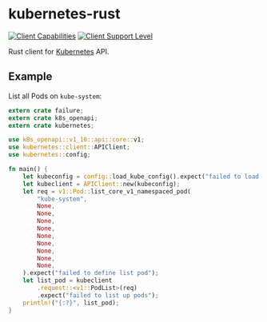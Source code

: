 # kubernetes-rust

[![Client Capabilities](https://img.shields.io/badge/Kubernetes%20client-Bronze-blue.svg?style=plastic&colorB=cd7f32&colorA=306CE8)](http://bit.ly/kubernetes-client-capabilities-badge)
[![Client Support Level](https://img.shields.io/badge/kubernetes%20client-beta-green.svg?style=plastic&colorA=306CE8)](http://bit.ly/kubernetes-client-support-badge)

Rust client for [Kubernetes](http://kubernetes.io) API.

## Example

List all Pods on `kube-system`:

```rust
extern crate failure;
extern crate k8s_openapi;
extern crate kubernetes;

use k8s_openapi::v1_10::api::core::v1;
use kubernetes::client::APIClient;
use kubernetes::config;

fn main() {
    let kubeconfig = config::load_kube_config().expect("failed to load kubeconfig");
    let kubeclient = APIClient::new(kubeconfig);
    let req = v1::Pod::list_core_v1_namespaced_pod(
        "kube-system",
        None,
        None,
        None,
        None,
        None,
        None,
        None,
        None,
        None,
    ).expect("failed to define list pod");
    let list_pod = kubeclient
        .request::<v1::PodList>(req)
        .expect("failed to list up pods");
    println!("{:?}", list_pod);
}
```
